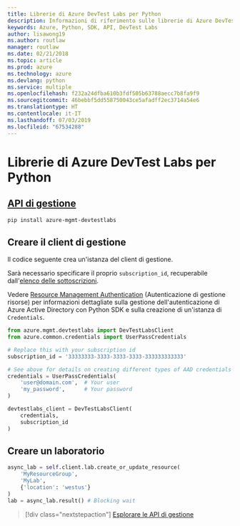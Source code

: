```yaml
---
title: Librerie di Azure DevTest Labs per Python
description: Informazioni di riferimento sulle librerie di Azure DevTest Labs per Python
keywords: Azure, Python, SDK, API, DevTest Labs
author: lisawong19
ms.author: routlaw
manager: routlaw
ms.date: 02/21/2018
ms.topic: article
ms.prod: azure
ms.technology: azure
ms.devlang: python
ms.service: multiple
ms.openlocfilehash: f232a24dfba610b3fdf505b63788aecc7b8fa9f9
ms.sourcegitcommit: 46bebbf5dd558750043ce5afadff2ec3714a54e6
ms.translationtype: HT
ms.contentlocale: it-IT
ms.lasthandoff: 07/03/2019
ms.locfileid: "67534288"
---
```

# <a name="azure-devtest-labs-libraries-for-python"></a>Librerie di Azure DevTest Labs per Python

## <a name="management-apipythonapioverviewazuredevtestlabsmanagement"></a>[API di gestione](/python/api/overview/azure/devtestlabs/management)

```bash
pip install azure-mgmt-devtestlabs
```

## <a name="create-the-management-client"></a>Creare il client di gestione

Il codice seguente crea un'istanza del client di gestione.

Sarà necessario specificare il proprio ``subscription_id``, recuperabile dall'[elenco delle sottoscrizioni](https://manage.windowsazure.com/#Workspaces/AdminTasks/SubscriptionMapping).

Vedere [Resource Management Authentication](/python/azure/python-sdk-azure-authenticate) (Autenticazione di gestione risorse) per informazioni dettagliate sulla gestione dell'autenticazione di Azure Active Directory con Python SDK e sulla creazione di un'istanza di ``Credentials``.

```python
from azure.mgmt.devtestlabs import DevTestLabsClient
from azure.common.credentials import UserPassCredentials

# Replace this with your subscription id
subscription_id = '33333333-3333-3333-3333-333333333333'

# See above for details on creating different types of AAD credentials
credentials = UserPassCredentials(
    'user@domain.com',  # Your user
    'my_password',      # Your password
)

devtestlabs_client = DevTestLabsClient(
    credentials,
    subscription_id
)
```

## <a name="create-lab"></a>Creare un laboratorio

```python
async_lab = self.client.lab.create_or_update_resource(
    'MyResourceGroup',
    'MyLab',
    {'location': 'westus'}
)
lab = async_lab.result() # Blocking wait
```

> [!div class="nextstepaction"]
> [Esplorare le API di gestione](/python/api/overview/azure/devtestlabs/management)
